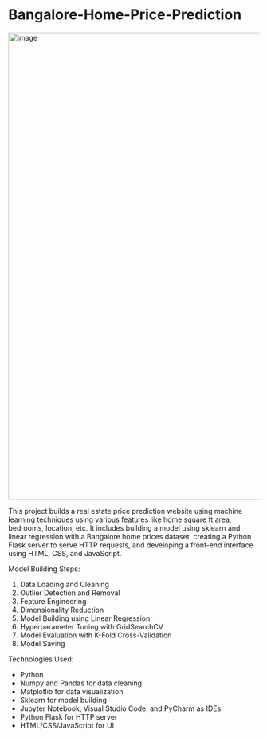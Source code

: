 # Bangalore-Home-Price-Prediction
<img width="937" alt="image" src="https://github.com/vaiibs/Bangalore-House-price-prediction/assets/97294116/ad666b7b-b690-4469-9faf-2d53385b8f80">

This project builds a real estate price prediction website using machine learning techniques using various features like home square ft area, bedrooms, location, etc. 
It includes building a model using sklearn and linear regression with a Bangalore home prices dataset, creating a Python Flask server to serve HTTP requests, and developing a front-end interface using HTML, CSS, and JavaScript.

Model Building Steps:
1. Data Loading and Cleaning
2. Outlier Detection and Removal
3. Feature Engineering
4. Dimensionality Reduction
5. Model Building using Linear Regression
6. Hyperparameter Tuning with GridSearchCV
7. Model Evaluation with K-Fold Cross-Validation
8. Model Saving

Technologies Used:
- Python
- Numpy and Pandas for data cleaning
- Matplotlib for data visualization
- Sklearn for model building
- Jupyter Notebook, Visual Studio Code, and PyCharm as IDEs
- Python Flask for HTTP server
- HTML/CSS/JavaScript for UI
